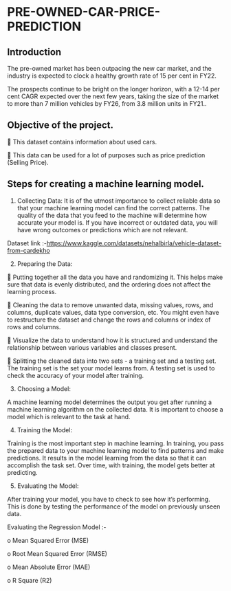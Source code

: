 # PRE-OWNED-CAR-PRICE-PREDICTION

## Introduction
The pre-owned market has been outpacing the new car market, and the industry is expected to clock a healthy growth rate of 15 per cent in FY22.

The prospects continue to be bright on the longer horizon, with a 12-14 per cent CAGR expected over the next few years, taking the size of the market to more than 7 million vehicles by FY26, from 3.8 million units in FY21..

## Objective of the project.

	This dataset contains information about used cars.

	This data can be used for a lot of purposes such as price prediction (Selling Price).

## Steps for creating a machine learning model.

1. Collecting Data:
It is of the utmost importance to collect reliable data so that your machine learning model can find the correct patterns. The quality of the data that you feed to the machine will determine how accurate your model is. If you have incorrect or outdated data, you will have wrong outcomes or predictions which are not relevant.  


Dataset link :-https://www.kaggle.com/datasets/nehalbirla/vehicle-dataset-from-cardekho



2. Preparing the Data:

	Putting together all the data you have and randomizing it. This helps make sure that data is evenly distributed, and the ordering does not affect the learning process.

	Cleaning the data to remove unwanted data, missing values, rows, and columns, duplicate values, data type conversion, etc. You might even have to restructure the dataset and change the rows and columns or index of rows and columns.

	Visualize the data to understand how it is structured and understand the relationship between various variables and classes present.

	Splitting the cleaned data into two sets - a training set and a testing set. The training set is the set your model learns from. A testing set is used to check the accuracy of your model after training.

3. Choosing a Model: 

A machine learning model determines the output you get after running a machine learning algorithm on the collected data. It is important to choose a model which is relevant to the task at hand.

4. Training the Model:

Training is the most important step in machine learning. In training, you pass the prepared data to your machine learning model to find patterns and make predictions. It results in the model learning from the data so that it can accomplish the task set. Over time, with training, the model gets better at predicting.

5. Evaluating the Model:

After training your model, you have to check to see how it’s performing. This is done by testing the performance of the model on previously unseen data.

Evaluating the Regression Model :-


o	Mean Squared Error (MSE)

o	Root Mean Squared Error (RMSE)

o	Mean Absolute Error (MAE)

o	R Square (R2)
